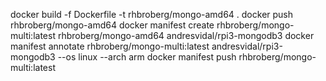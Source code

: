docker build -f Dockerfile -t rhbroberg/mongo-amd64 .
docker push rhbroberg/mongo-amd64
docker manifest create rhbroberg/mongo-multi:latest rhbroberg/mongo-amd64 andresvidal/rpi3-mongodb3
docker manifest annotate rhbroberg/mongo-multi:latest andresvidal/rpi3-mongodb3 --os linux --arch arm
docker manifest push rhbroberg/mongo-multi:latest
